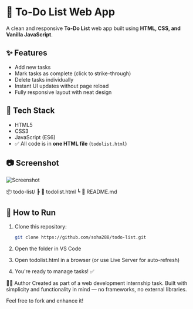# 📝 To-Do List Web App

A clean and responsive **To-Do List** web app built using **HTML, CSS, and Vanilla JavaScript**.

## ✨ Features
- Add new tasks
- Mark tasks as complete (click to strike-through)
- Delete tasks individually
- Instant UI updates without page reload
- Fully responsive layout with neat design

## 🔧 Tech Stack
- HTML5
- CSS3
- JavaScript (ES6)
- ✅ All code is in **one HTML file** (`todolist.html`)

## 📷 Screenshot
![Screenshot](https://github.com/user-attachments/assets/ea9927e8-a85b-4ef5-84fa-b739433277e5)

📦 todo-list/
┣ 📄 todolist.html
┗ 📄 README.md


## 🚀 How to Run
1. Clone this repository:
   ```bash
   git clone https://github.com/soha288/todo-list.git
2. Open the folder in VS Code

3. Open todolist.html in a browser (or use Live Server for auto-refresh)

4. You're ready to manage tasks! ✅

🙋‍♀️ Author
Created as part of a web development internship task.
Built with simplicity and functionality in mind — no frameworks, no external libraries.

Feel free to fork and enhance it!

